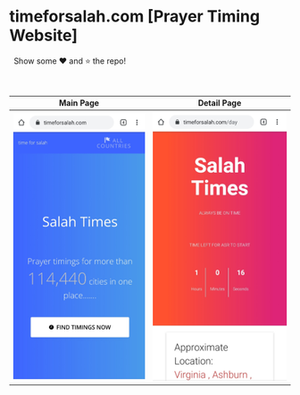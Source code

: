 # timeforsalah.com [Prayer Timing Website]

&nbsp;&nbsp;Show some ❤️ and ⭐ the repo! 
<br />
<br />
<br />

Main Page               |  Detail Page               
:-------------------------:|:-------------------------:
![](https://github.com/AbdulMalikDev/TimeForSalahWebsite/blob/master/1.jpg?raw=true)|![](https://github.com/AbdulMalikDev/TimeForSalahWebsite/blob/master/2.jpg?raw=true)|![]